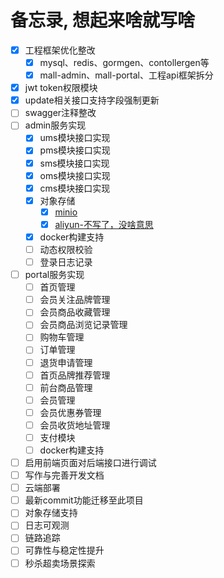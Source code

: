 # 备忘录, 想起来啥就写啥
- [x] 工程框架优化整改
  - [x] mysql、redis、gormgen、contollergen等
  - [x] mall-admin、mall-portal、工程api框架拆分
- [x] jwt token权限模块
- [x] update相关接口支持字段强制更新
- [ ] swagger注释整改
- [ ] admin服务实现
  - [x] ums模块接口实现
  - [x] pms模块接口实现
  - [x] sms模块接口实现
  - [x] oms模块接口实现
  - [x] cms模块接口实现
  - [x] 对象存储
    - [x] [minio](https://min.io/docs/minio/linux/developers/go/minio-go.html#)
    - [x] [aliyun-不写了，没啥意思](https://help.aliyun.com/zh/oss/user-guide/objects/?spm=a2c4g.11186623.0.0.5a605bc8PE0W9c)
  - [x] docker构建支持
  - [ ] 动态权限校验
  - [ ] 登录日志记录
- [ ] portal服务实现
  - [ ] 首页管理
  - [ ] 会员关注品牌管理
  - [ ] 会员商品收藏管理
  - [ ] 会员商品浏览记录管理
  - [ ] 购物车管理
  - [ ] 订单管理
  - [ ] 退货申请管理
  - [ ] 首页品牌推荐管理
  - [ ] 前台商品管理
  - [ ] 会员管理
  - [ ] 会员优惠券管理
  - [ ] 会员收货地址管理
  - [ ] 支付模块 
  - [ ] docker构建支持
- [ ] 启用前端页面对后端接口进行调试
- [ ] 写作与完善开发文档
- [ ] 云端部署
- [ ] 最新commit功能迁移至此项目
- [ ] 对象存储支持
- [ ] 日志可观测
- [ ] 链路追踪
- [ ] 可靠性与稳定性提升
- [ ] 秒杀超卖场景探索
